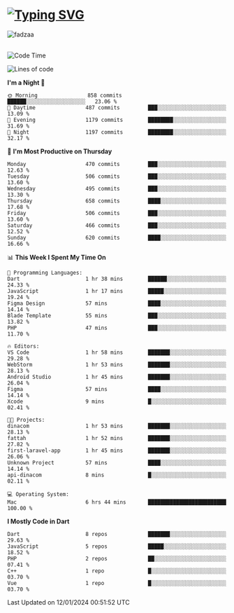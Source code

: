 
<h1 align="left"><a href="https://git.io/typing-svg"><img src="https://readme-typing-svg.demolab.com?font=Fira+Code&pause=1000&color=F7F7F7&random=false&width=600&lines=Hi+%F0%9F%91%8B%2C+I'm+Fattah+Anggit+Al+Dzakwan;Junior+Software+Developer+from+SMK+Raden+Umar+Said" alt="Typing SVG" /></a></h1>


<div align="left" display="flex"> 
  <img src="https://komarev.com/ghpvc/?username=fadzaa&label=Profile%20views&color=0e75b6&style=flat" alt="fadzaa" /> 
</div>

<br/>

<!--START_SECTION:waka-->
![Code Time](http://img.shields.io/badge/Code%20Time-249%20hrs%2018%20mins-blue)

![Lines of code](https://img.shields.io/badge/From%20Hello%20World%20I%27ve%20Written-576.5%20thousand%20lines%20of%20code-blue)

**I'm a Night 🦉** 

```text
🌞 Morning                858 commits         ██████░░░░░░░░░░░░░░░░░░░   23.06 % 
🌆 Daytime                487 commits         ███░░░░░░░░░░░░░░░░░░░░░░   13.09 % 
🌃 Evening                1179 commits        ████████░░░░░░░░░░░░░░░░░   31.69 % 
🌙 Night                  1197 commits        ████████░░░░░░░░░░░░░░░░░   32.17 % 
```
📅 **I'm Most Productive on Thursday** 

```text
Monday                   470 commits         ███░░░░░░░░░░░░░░░░░░░░░░   12.63 % 
Tuesday                  506 commits         ███░░░░░░░░░░░░░░░░░░░░░░   13.60 % 
Wednesday                495 commits         ███░░░░░░░░░░░░░░░░░░░░░░   13.30 % 
Thursday                 658 commits         ████░░░░░░░░░░░░░░░░░░░░░   17.68 % 
Friday                   506 commits         ███░░░░░░░░░░░░░░░░░░░░░░   13.60 % 
Saturday                 466 commits         ███░░░░░░░░░░░░░░░░░░░░░░   12.52 % 
Sunday                   620 commits         ████░░░░░░░░░░░░░░░░░░░░░   16.66 % 
```


📊 **This Week I Spent My Time On** 

```text
💬 Programming Languages: 
Dart                     1 hr 38 mins        ██████░░░░░░░░░░░░░░░░░░░   24.33 % 
JavaScript               1 hr 17 mins        █████░░░░░░░░░░░░░░░░░░░░   19.24 % 
Figma Design             57 mins             ████░░░░░░░░░░░░░░░░░░░░░   14.14 % 
Blade Template           55 mins             ███░░░░░░░░░░░░░░░░░░░░░░   13.82 % 
PHP                      47 mins             ███░░░░░░░░░░░░░░░░░░░░░░   11.70 % 

🔥 Editors: 
VS Code                  1 hr 58 mins        ███████░░░░░░░░░░░░░░░░░░   29.28 % 
WebStorm                 1 hr 53 mins        ███████░░░░░░░░░░░░░░░░░░   28.13 % 
Android Studio           1 hr 45 mins        ███████░░░░░░░░░░░░░░░░░░   26.04 % 
Figma                    57 mins             ████░░░░░░░░░░░░░░░░░░░░░   14.14 % 
Xcode                    9 mins              █░░░░░░░░░░░░░░░░░░░░░░░░   02.41 % 

🐱‍💻 Projects: 
dinacom                  1 hr 53 mins        ███████░░░░░░░░░░░░░░░░░░   28.13 % 
fattah                   1 hr 52 mins        ███████░░░░░░░░░░░░░░░░░░   27.82 % 
first-laravel-app        1 hr 45 mins        ███████░░░░░░░░░░░░░░░░░░   26.06 % 
Unknown Project          57 mins             ████░░░░░░░░░░░░░░░░░░░░░   14.14 % 
api-dinacom              8 mins              █░░░░░░░░░░░░░░░░░░░░░░░░   02.11 % 

💻 Operating System: 
Mac                      6 hrs 44 mins       █████████████████████████   100.00 % 
```

**I Mostly Code in Dart** 

```text
Dart                     8 repos             ███████░░░░░░░░░░░░░░░░░░   29.63 % 
JavaScript               5 repos             █████░░░░░░░░░░░░░░░░░░░░   18.52 % 
PHP                      2 repos             ██░░░░░░░░░░░░░░░░░░░░░░░   07.41 % 
C++                      1 repo              █░░░░░░░░░░░░░░░░░░░░░░░░   03.70 % 
Vue                      1 repo              █░░░░░░░░░░░░░░░░░░░░░░░░   03.70 % 
```




 Last Updated on 12/01/2024 00:51:52 UTC
<!--END_SECTION:waka-->
